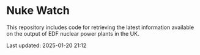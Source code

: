 # Nuke Watch

This repository includes code for retrieving the latest information available on the output of EDF nuclear power plants in the UK.

Last updated: 2025-01-20 21:12